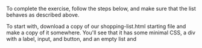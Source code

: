 To complete the exercise, follow the steps below, and make sure that the list behaves as described above.

To start with, download a copy of our shopping-list.html starting file and make a copy of it somewhere. You'll see that it has some minimal CSS, a div with a label, input, and button, and an empty list and <script> element. You'll be making all your additions inside the script.

Create three variables that hold references to the list (<ul>), <input>, and <button> elements.
Create a function that will run in response to the button being clicked.
Inside the function body, start off by storing the current value of the input element in a variable.
Next, empty the input element by setting its value to an empty string — ''.
Create three new elements — a list item (<li>), <span>, and <button>, and store them in variables.
Append the span and the button as children of the list item.
Set the text content of the span to the input element value you saved earlier, and the text content of the button to 'Delete'.
Append the list item as a child of the list.
Attach an event handler to the delete button so that, when clicked, it will delete the entire list item (<li>...</li>).
Finally, use the focus() method to focus the input element ready for entering the next shopping list item.
